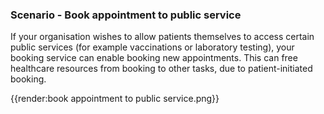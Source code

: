 ### Scenario - Book appointment to public service

If your organisation wishes to allow patients themselves to access certain public services (for example vaccinations or laboratory testing), your booking service can enable booking new appointments. This can free healthcare resources from booking to other tasks, due to patient-initiated booking.

{{render:book appointment to public service.png}}